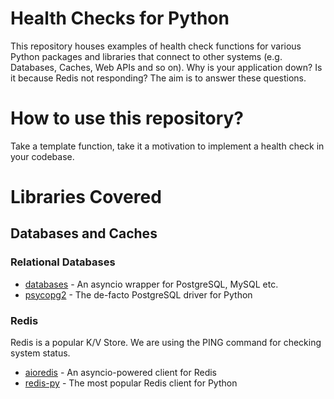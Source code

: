 # Health Checks for Python

This repository houses examples of health check functions for various Python
packages and libraries that connect to other systems (e.g. Databases, Caches,
Web APIs and so on). Why is your application down? Is it because Redis not responding?
The aim is to answer these questions.

# How to use this repository?

Take a template function, take it a motivation to implement a health check
in your codebase.

# Libraries Covered

## Databases and Caches

### Relational Databases

 * [databases](https://github.com/aniruddha-adhikary/healthchecks-python/blob/master/healthchecks/relational_db/databases_healthcheck.py) -
 An asyncio wrapper for PostgreSQL, MySQL etc.
 * [psycopg2](https://github.com/aniruddha-adhikary/healthchecks-python/blob/master/healthchecks/relational_db/psycopg2_healthcheck.py) - 
 The de-facto PostgreSQL driver for Python


### Redis

Redis is a popular K/V Store. We are using the PING command for checking system status.

 * [aioredis](https://github.com/aniruddha-adhikary/healthchecks-python/blob/master/healthchecks/redis/aioredis_healthcheck.py) -
 An asyncio-powered client for Redis
 * [redis-py](https://github.com/aniruddha-adhikary/healthchecks-python/blob/master/healthchecks/redis/redis_py_healthcheck.py) - 
 The most popular Redis client for Python

